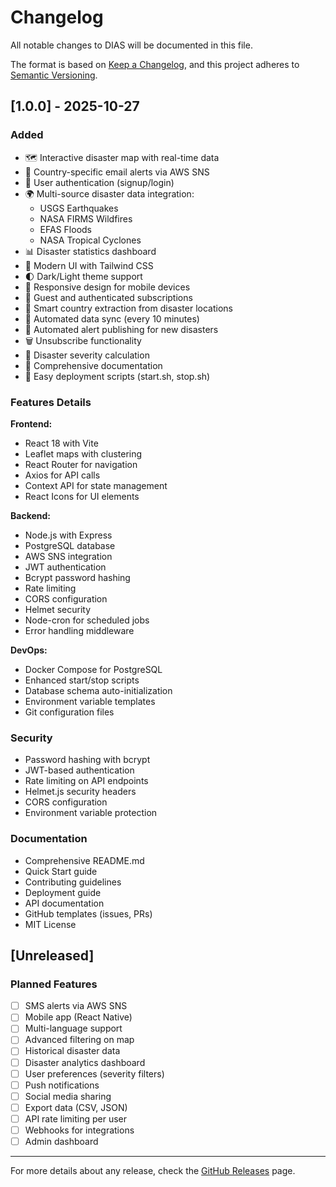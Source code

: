 # Changelog

All notable changes to DIAS will be documented in this file.

The format is based on [Keep a Changelog](https://keepachangelog.com/en/1.0.0/),
and this project adheres to [Semantic Versioning](https://semver.org/spec/v2.0.0.html).

## [1.0.0] - 2025-10-27

### Added
- 🗺️ Interactive disaster map with real-time data
- 📧 Country-specific email alerts via AWS SNS
- 🔐 User authentication (signup/login)
- 🌍 Multi-source disaster data integration:
  - USGS Earthquakes
  - NASA FIRMS Wildfires
  - EFAS Floods
  - NASA Tropical Cyclones
- 📊 Disaster statistics dashboard
- 🎨 Modern UI with Tailwind CSS
- 🌓 Dark/Light theme support
- 📱 Responsive design for mobile devices
- 🔔 Guest and authenticated subscriptions
- 📍 Smart country extraction from disaster locations
- 🔄 Automated data sync (every 10 minutes)
- 🚨 Automated alert publishing for new disasters
- 🗑️ Unsubscribe functionality
- 🎯 Disaster severity calculation
- 📖 Comprehensive documentation
- 🚀 Easy deployment scripts (start.sh, stop.sh)

### Features Details

**Frontend:**
- React 18 with Vite
- Leaflet maps with clustering
- React Router for navigation
- Axios for API calls
- Context API for state management
- React Icons for UI elements

**Backend:**
- Node.js with Express
- PostgreSQL database
- AWS SNS integration
- JWT authentication
- Bcrypt password hashing
- Rate limiting
- CORS configuration
- Helmet security
- Node-cron for scheduled jobs
- Error handling middleware

**DevOps:**
- Docker Compose for PostgreSQL
- Enhanced start/stop scripts
- Database schema auto-initialization
- Environment variable templates
- Git configuration files

### Security
- Password hashing with bcrypt
- JWT-based authentication
- Rate limiting on API endpoints
- Helmet.js security headers
- CORS configuration
- Environment variable protection

### Documentation
- Comprehensive README.md
- Quick Start guide
- Contributing guidelines
- Deployment guide
- API documentation
- GitHub templates (issues, PRs)
- MIT License

## [Unreleased]

### Planned Features
- [ ] SMS alerts via AWS SNS
- [ ] Mobile app (React Native)
- [ ] Multi-language support
- [ ] Advanced filtering on map
- [ ] Historical disaster data
- [ ] Disaster analytics dashboard
- [ ] User preferences (severity filters)
- [ ] Push notifications
- [ ] Social media sharing
- [ ] Export data (CSV, JSON)
- [ ] API rate limiting per user
- [ ] Webhooks for integrations
- [ ] Admin dashboard

---

For more details about any release, check the [GitHub Releases](https://github.com/your-username/DIAS/releases) page.

